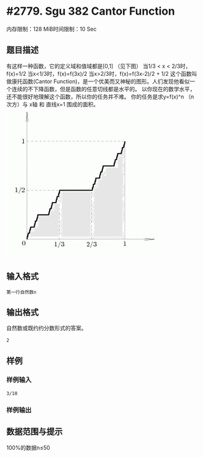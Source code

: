 # #2779. Sgu 382  Cantor Function

内存限制：128 MiB时间限制：10 Sec

## 题目描述

有这样一种函数，它的定义域和值域都是[0,1] （见下图）
当1/3 < x < 2/3时，f(x)=1/2
当x<1/3时，f(x)=f(3x)/2
当x>2/3时，f(x)=f(3x-2)/2 + 1/2
这个函数叫做康托函数(Cantor Function)，是一个优美而又神秘的图形。人们发现他看似一个连续的不下降函数，但是函数的任意切线都是水平的。
以你现在的数学水平，还不能很好地理解这个函数，所以你的任务并不难。
你的任务是求y=f(x)^n （n次方）与 x轴 和 直线x=1 围成的面积。
 ![](upload/201205/111.jpg)

## 输入格式

    第一行自然数n
 

## 输出格式

自然数或既约约分数形式的答案。
 
    2

## 样例

### 样例输入

    
    3/10
     
    

### 样例输出

## 数据范围与提示

100%的数据n&le;50
